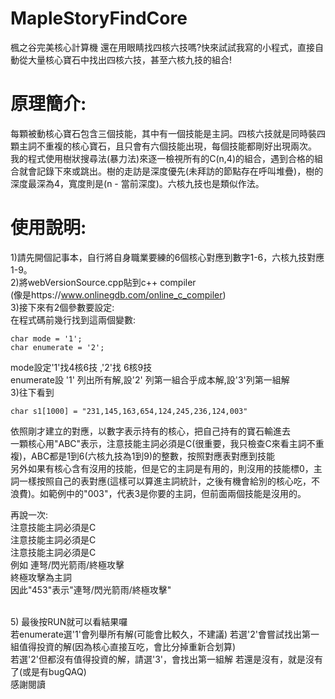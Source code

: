 # MapleStoryFindCore
楓之谷完美核心計算機
還在用眼睛找四核六技嗎?快來試試我寫的小程式，直接自動從大量核心寶石中找出四核六技，甚至六核九技的組合!
# 原理簡介:
每顆被動核心寶石包含三個技能，其中有一個技能是主詞。四核六技就是同時裝四顆主詞不重複的核心寶石，且只會有六個技能出現，每個技能都剛好出現兩次。
我的程式使用樹狀搜尋法(暴力法)來逐一檢視所有的C(n,4)的組合，遇到合格的組合就會記錄下來或跳出。樹的走訪是深度優先(未拜訪的節點存在呼叫堆疊)，樹的深度最深為4，寬度則是(n - 當前深度)。六核九技也是類似作法。
# 使用說明:
1)請先開個記事本，自行將自身職業要練的6個核心對應到數字1-6，六核九技對應1-9。  
2)將webVersionSource.cpp貼到c++ compiler<br>(像是https://www.onlinegdb.com/online_c_compiler)  
3)接下來有2個參數要設定:  
在程式碼前幾行找到這兩個變數:  
```
char mode = '1';
char enumerate = '2';
```
mode設定'1'找4核6技 ,'2'找 6核9技  
enumerate設 '1' 列出所有解,設'2' 列第一組合乎成本解,設'3'列第一組解  
3)往下看到  
```
char s1[1000] = "231,145,163,654,124,245,236,124,003"
```
依照剛才建立的對應，以數字表示持有的核心，把自己持有的寶石輸進去  
一顆核心用"ABC"表示，注意技能主詞必須是C(很重要，我只檢查C來看主詞不重複)，ABC都是1到6(六核九技為1到9)的整數，按照對應表對應到技能  
另外如果有核心含有沒用的技能，但是它的主詞是有用的，則沒用的技能標0，主詞一樣按照自己的表對應(這樣可以算進主詞統計，之後有機會給別的核心吃，不浪費)。如範例中的"003"，代表3是你要的主詞，但前面兩個技能是沒用的。  

再說一次:  
注意技能主詞必須是C  
注意技能主詞必須是C  
注意技能主詞必須是C  
例如 連弩/閃光箭雨/終極攻擊  
終極攻擊為主詞  
因此"453"表示"連弩/閃光箭雨/終極攻擊"  

<br>
5)
最後按RUN就可以看結果囉
<br>
若enumerate選'1'會列舉所有解(可能會比較久，不建議)
若選'2'會嘗試找出第一組值得投資的解(因為核心直接互吃，會比分掉重新合划算)
<br>
若選'2'但都沒有值得投資的解，請選'3'，會找出第一組解
若還是沒有，就是沒有了(或是有bugQAQ)
<br>
感謝閱讀
<br>
